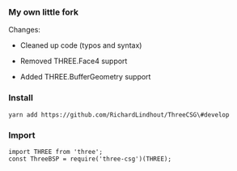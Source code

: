 ### My own little fork

Changes:

- Cleaned up code (typos and syntax)

- Removed THREE.Face4 support

- Added THREE.BufferGeometry support

### Install
```
yarn add https://github.com/RichardLindhout/ThreeCSG\#develop
```

### Import
```
import THREE from 'three';
const ThreeBSP = require('three-csg')(THREE);

```



